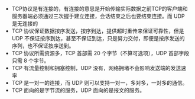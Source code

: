 - TCP协议是有连接的，有连接的意思是开始传输实际数据之前TCP的客户端和服务器端必须通过三次握手建立连接，会话结束之后也要结束连接。而 UDP 是无连接的
- TCP 协议保证数据按序发送，按序到达，提供超时重传来保证可靠性，但是 UDP 不保证按序到达，甚至不保证到达，只是努力交付，即便是按序发送的序列，也不保证按序送到。
- TCP 协议所需资源多，TCP 首部需 20 个字节（不算可选项），UDP 首部字段只需 8 个字节。
- TCP 有流量控制和拥塞控制，UDP 没有，网络拥堵不会影响发送端的发送速率
- TCP 是一对一的连接，而 UDP 则可以支持一对一，多对多，一对多的通信。
- TCP 面向的是字节流的服务，UDP 面向的是报文的服务。